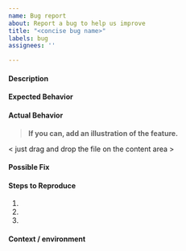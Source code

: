 ```yaml
---
name: Bug report
about: Report a bug to help us improve
title: "<concise bug name>"
labels: bug
assignees: ''

---
```



#### Description
<!--- Provide a more detailed introduction to the issue itself, and why you consider it to be a bug -->

#### Expected Behavior
<!--- Tell us what should happen -->

#### Actual Behavior
<!--- Tell us what happens instead -->

> **If you can, add an illustration of the feature.**

< just drag and drop the file on the content area >

#### Possible Fix
<!--- Not obligatory, but suggest a fix or reason for the bug -->

#### Steps to Reproduce
<!--- Provide a link to a live example, or an unambiguous set of steps to -->
<!--- reproduce this bug. Include code to reproduce, if relevant -->
1. <!--- Replace this text -->
2. <!--- Replace this text -->
3. <!--- Replace this text -->

#### Context / environment
<!--- Include as many relevant details about the environment you experienced the bug in, for example :
* Version used ?
* Browser Name and version ?
* Operating System and version (desktop or mobile) ?
 -->
